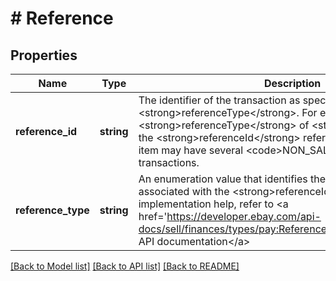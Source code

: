 # # Reference

## Properties

Name | Type | Description | Notes
------------ | ------------- | ------------- | -------------
**reference_id** | **string** | The identifier of the transaction as specified by the &lt;strong&gt;referenceType&lt;/strong&gt;. For example, with a &lt;strong&gt;referenceType&lt;/strong&gt; of &lt;strong&gt;item_id&lt;/strong&gt;, the &lt;strong&gt;referenceId&lt;/strong&gt; refers to a unique item. This item may have several &lt;code&gt;NON_SALE_CHARGE&lt;/code&gt; transactions. | [optional]
**reference_type** | **string** | An enumeration value that identifies the reference type associated with the &lt;strong&gt;referenceId&lt;/strong&gt;. For implementation help, refer to &lt;a href&#x3D;&#39;https://developer.ebay.com/api-docs/sell/finances/types/pay:ReferenceTypeEnum&#39;&gt;eBay API documentation&lt;/a&gt; | [optional]

[[Back to Model list]](../../README.md#models) [[Back to API list]](../../README.md#endpoints) [[Back to README]](../../README.md)
